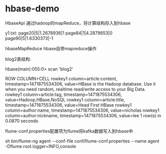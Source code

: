 # hbase-demo

HbaseApi 通过hadoop的mapReduce，将计算结构存入到hbase

y1.txt:
page20|5|1.2678936|1
page84|1|4.2879653|0
page90|5|1.6330373|-1


hbaseMapReduce hbase自带mapreduce操作

blog2表结构:

hbase(main):055:0> scan 'blog2'

ROW                                                          COLUMN+CELL
 rowkey1                                                     column=article:content, timestamp=1471875534306, value=HBase is the Hadoop database. Use it when you need random, realtime read/write access to your Big Data.
 rowkey1                                                     column=article:tag, timestamp=1471875534306, value=Hadoop,HBase,NoSQL
 rowkey1                                                     column=article:title, timestamp=1471875534306, value=Head First HBase
 rowkey1                                                     column=author:name, timestamp=1471875534306, value=nicholas
 rowkey1                                                     column=author:nickname, timestamp=1471875534306, value=lee
1 row(s) in 0.0870 seconds

flume-conf.properties配置项为flume将kafka数据写入到hbase中

sh bin/flume-ng agent --conf-file conf/flume-conf.properties --name agent -Dflume.root.logger=INFO,console
